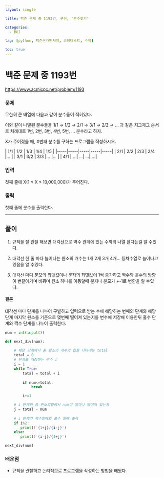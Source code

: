 ```yaml
---
layout: single

title: 백준 문제 중 1193번, 구현, '분수찾기'

categories:
  - BOJ

tag: [python, 백준온라인저지, 코딩테스트, 수학]

toc: true
---
```


# 백준 문제 중 1193번
https://www.acmicpc.net/problem/1193

### 문제

무한히 큰 배열에 다음과 같이 분수들이 적혀있다.

이와 같이 나열된 분수들을 1/1 → 1/2 → 2/1 → 3/1 → 2/2 → … 과 같은 지그재그 순서로 차례대로 1번, 2번, 3번, 4번, 5번, … 분수라고 하자.

X가 주어졌을 때, X번째 분수를 구하는 프로그램을 작성하시오.

| 1/1 | 1/2 | 1/3 | 1/4 | 1/5 | 
|-----|-----|-----|-----|-----| | 2/1 | 2/2 | 2/3 | 2/4 |... | | 3/1 | 3/2 | 3/3 |... |... | 
| 4/1 | ...| ...| ...| ...|

### 입력

첫째 줄에 X(1 ≤ X ≤ 10,000,000)가 주어진다.

### 출력

첫째 줄에 분수를 출력한다.

---
## 풀이

1. 규칙을 잘 관찰 해보면 대각선으로 역수 관계에 있는 수끼리 나열 된다는걸 알 수있다.

2.  대각선 한 줄 마다 늘어나는 원소의 개수는 1개 2개 3개 4개... 등차수열로 늘어나고 있음을 알 수있다.

3. 대각선 마다 분모의 최댓값이나 분자의 최댓값이 1씩 증가하고 짝수와 홀수의 방향이 번갈아가며 바뀌며 원소 하나를 이동할때 분자나 분모가 +-1로 변함을 알 수있다.

#### 결론
대각선 마다 단계를 나누어 구별하고 입력으로 받는 수에 해당하는 번째의 단계와 해당 단계 마지막 원소를 기준으로 몇번째 떨어져 있는지를 변수에 저장해 이용한뒤 홀수 단계와 짝수 단계를 나누어 출력한다.


```python
num = int(input())

def next_div(num):
    
    # 해당 단계에서 총 원소의 개수의 합을 나타내는 total
    total = 0
    # 단계를 저장하는 변수 i
    i = 1
    while True:
        total = total + i
     
        if num<=total:
            break

        i+=1

    # i 단계의 총 원소의합에서 num이 얼마나 떨어져 있는지
    j = total - num
    
    # i 단계가 짝수일때와 홀수 일때 출력
    if i%2:
       print(f'{1+j}/{i-j}')
    else:
       print(f'{i-j}/{1+j}')

next_div(num)
```

### 배운점
 + 규칙을 관찰하고 논리적으로 프로그램을 작성하는 방법을 배웠다.
